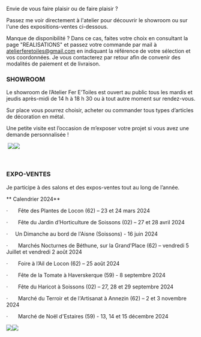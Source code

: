 
Envie de vous faire plaisir ou de faire plaisir ?

Passez me voir directement à l'atelier pour découvrir le showroom ou sur l'une des expositions-ventes ci-dessous.

Manque de disponibilité ? Dans ce cas, faites votre choix en consultant la page "REALISATIONS" et passez votre commande par mail à [atelierferetoiles@gmail.com](mailto:atelierferetoiles@gmail.com) en indiquant la référence de votre sélection et vos coordonnées. Je vous contacterez par retour afin de convenir des modalités de paiement et de livraison.

### SHOWROOM

Le showroom de l’Atelier Fer E’Toiles est ouvert au public  tous les mardis et jeudis après-midi de 14 h à 18 h 30 ou à tout autre moment sur rendez-vous.

Sur place vous pourrez choisir, acheter ou commander tous types d’articles de décoration en métal.

Une petite visite est l’occasion de m’exposer votre projet si vous avez une demande personnalisée !

 ![](</asset/SHOWROOM a.jpg>)![](</asset/SHOWROOM b.jpg>)

 

### EXPO-VENTES

Je participe à des salons et des expos-ventes tout au long de l’année.  

\*\* Calendrier 2024\*\*

·       Fête des Plantes de Locon (62) – 23 et 24 mars 2024

·       Fête du Jardin d’Horticulture de Soissons (02) – 27 et 28 avril 2024

·     Un Dimanche au bord de l'Aisne (Soissons) - 16 juin 2024

·       Marchés Nocturnes de Béthune, sur la Grand'Place (62) –  vendredi 5 Juillet et vendredi 2 août 2024

·       Foire à l’Ail de Locon (62) – 25 août 2024

·       Fête de la Tomate à Haverskerque (59) - 8 septembre 2024

·       Fête du Haricot à Soissons (02) – 27, 28 et 29 septembre 2024

·       Marché du Terroir et de l'Artisanat à Annezin (62) – 2 et 3 novembre 2024

·       Marché de Noël d'Estaires (59) - 13, 14 et 15 décembre 2024

![](</asset/expo 1.jpg>)![](</asset/expo 2.jpg>)
